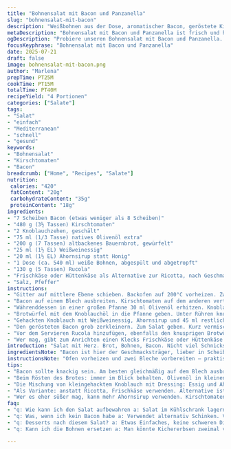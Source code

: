 ```yaml
---
title: "Bohnensalat mit Bacon und Panzanella"
slug: "bohnensalat-mit-bacon"
description: "Weißbohnen aus der Dose, aromatischer Bacon, geröstete Kirschtomaten, würziger Rucola und würziges Knoblauchbrot. Der Weißwein-Essig sorgt für eine angenehme Säure, Honig mildert ab und verbindet die Aromen im Salat. Geröstetes Brot gibt Biss. Ricotta als Option für cremige Textur. Schnell, überschaubare Zutaten. Kalorienarm bis gehaltvoll je nach Portion."
metaDescription: "Bohnensalat mit Bacon und Panzanella ist frisch und herzhaft. Kombination aus knusprigem Bacon, weißen Bohnen und aromatischen Kirschtomaten."
ogDescription: "Probiere unseren Bohnensalat mit Bacon und Panzanella. Einfache Zutaten, köstliche Aromen. Perfekt für jede Gelegenheit."
focusKeyphrase: "Bohnensalat mit Bacon und Panzanella"
date: 2025-07-21
draft: false
image: bohnensalat-mit-bacon.png
author: "Marlena"
prepTime: PT25M
cookTime: PT15M
totalTime: PT40M
recipeYield: "4 Portionen"
categories: ["Salate"]
tags:
- "Salat"
- "einfach"
- "Mediterranean"
- "schnell"
- "gesund"
keywords:
- "Bohnensalat"
- "Kirschtomaten"
- "Bacon"
breadcrumb: ["Home", "Recipes", "Salate"]
nutrition: 
 calories: "420"
 fatContent: "20g"
 carbohydrateContent: "35g"
 proteinContent: "18g"
ingredients:
- "7 Scheiben Bacon (etwas weniger als 8 Scheiben)"
- "480 g (3½ Tassen) Kirschtomaten"
- "2 Knoblauchzehen, geschält"
- "75 ml (1/3 Tasse) natives Olivenöl extra"
- "200 g (7 Tassen) altbackenes Bauernbrot, gewürfelt"
- "25 ml (1½ EL) Weißweinessig"
- "20 ml (1½ EL) Ahornsirup statt Honig"
- "1 Dose (ca. 540 ml) weiße Bohnen, abgespült und abgetropft"
- "130 g (5 Tassen) Rucola"
- "Frischkäse oder Hüttenkäse als Alternative zur Ricotta, nach Geschmack"
- "Salz, Pfeffer"
instructions:
- "Gitter auf mittlere Ebene schieben. Backofen auf 200°C vorheizen. Zwei Backbleche mit Backpapier auslegen."
- "Bacon auf einem Blech ausbreiten. Kirschtomaten auf dem anderen verteilen. Ca. 15 Minuten backen bis Bacon knusprig ist, Tomaten weich und leicht geschrumpft."
- "Währenddessen in einer großen Pfanne 30 ml Olivenöl erhitzen. Knoblauchzehen leicht andrücken und im Öl bei mittlerer Hitze goldbraun rösten. Buchstäblich herausnehmen, hacken."
- "Brotwürfel mit dem Knoblauchöl in die Pfanne geben. Unter Rühren knusprig braten, weitere 8 Minuten oder bis alle Seiten geröstet. Nach Bedarf mehr Öl zugeben."
- "Gehackten Knoblauch mit Weißweinessig, Ahornsirup und 45 ml restlichem Öl in großer Schüssel verrühren. Tomaten und Bohnen unterheben. Mit Salz und Pfeffer abschmecken."
- "Den gerösteten Bacon grob zerkleinern. Zum Salat geben. Kurz vermischen."
- "Vor dem Servieren Rucola hinzufügen, ebenfalls den knusprigen Brotwürfeln. Nochmals alles vermengen. Abschmecken, nachwürzen."
- "Wer mag, gibt zum Anrichten einen Klecks Frischkäse oder Hüttenkäse oben drauf. Etwas Grob-Pfeffer darüber. Salat in Schüsseln füllen, servieren."
introduction: "Salat mit Herz. Brot, Bohnen, Bacon. Nicht viel Schnickschnack. Kirschtomaten, die im Ofen schrumpfen, verlieren Wasser, Konzentration auf Geschmack. Bacon bringt salzige Knusprigkeit. Brot: altbacken, damit es nicht matschig wird, mehr knusprig als weich. Rucola für frische, pfeffrige Note. Ahornsirup statt Honig gibt eine etwas andere Süße, passt zu Bacon. Knoblauchöl zum Brot, statt roh. Knoblauch mild, Farbe, Aroma. Schnell gerührt, keiner wartet lang. Weiße Bohnen als Protein und Füllung, weich und cremig. Etwas Essig, Süße, Salz, Pfeffer. Kein Dosenfutter-Geschmack. Frischkäse anstatt Ricotta für Variation, milchiger, leicht säuerlicher. Komplett anders, wenn man mag."
ingredientsNote: "Bacon ist hier der Geschmacksträger, lieber in Scheiben und dünn als in Würfeln. Kirschtomaten können auch halbiert sein, je nach Größe. Für das Brot altbackenes Bauernbrot verwenden, das hält und knusprig wird. Weißweinessig kann durch Apfelessig ersetzt werden, fruchtig, mild. Ahornsirup bringt süßliches, karamelliges Aroma, milder als Honig. Knoblauch zwei Zehen für mehr Aroma, nicht nur eine. Olivenöl in zwei Mengen aufteilen - genug zum Rösten des Brotes und zum Anmachen des Dressings. Weiße Bohnen aus der Dose abspülen, damit keine Salzlake bleibt. Statt Ricotta Frischkäse oder Hüttenkäse für cremigere Konsistenz, je nach Geschmack. Rucola frisch, nicht welk. Salz und Pfeffer je nach Geschmack dosieren, vorsichtig wegen Bacon."
instructionsNote: "Ofen vorheizen und zwei Bleche vorbereiten – praktisch, Tomaten und Bacon gleichzeitig garen. Bacon knackig wird schneller als Tomaten schrumpfen, beides überwachen. Knoblauchöl in der Pfanne, langsames Anrösten für Aroma, nicht verbrennen. Knoblauch rausnehmen, nicht bitter werden lassen. Brotwürfel gleichmäßig rösten, drehen für Farbe. Nicht zu viel Öl auf einmal, lieber portionsweise zugeben. Knoblauch hacken und zum Dressing geben, gibt Geschmack und Textur. Dressing mit Essig, Ahornsirup, Öl mischen. Tomaten, Bohnen untermischen, leicht salzen – nicht überwürzen. Bacon grob schneiden, salzig genug. Rucola erst zuletzt, sonst welkt er. Alles vorsichtig mischen, damit Brot nicht zu weich wird. Abschmecken, eventuell nachwürzen. Frischkäse oder Hüttenkäse kann kalt serviert obenauf, Kontrast zu warmen Zutaten. Sofort essen oder lauwarm genießen."
tips:
- "Bacon sollte knackig sein. Am besten gleichmäßig auf dem Blech ausbreiten. Ofen gut vorheizen. Tomaten erhalten süßen, konzentrierten Geschmack. Beide Bleche gleichzeitig garen, damit alles frisch bleibt. Knoblauchöl: nicht zu stark anrösten, sonst bitter. Verwendung von altbackenem Brot ist wichtig, vermeidet Matsch."
- "Beim Rösten des Brotes: immer im Blick behalten. Olivenöl in kleinen Mengen zugeben. Gleichmäßig rösten, damit es überall knusprig wird. Wenn zu viel Öl, wird es weich. Knoblauch vorher entfernen, damit er nicht verbrennt. Egal ob Rucola oder anderes Gemüse, zuerst klassisch. Rucola erst zuletzt, damit er frisch bleibt."
- "Die Mischung von kleingehacktem Knoblauch mit Dressing: Essig und Ahornsirup bringen Noten. Wichtig bei Bohnen ist, gut abspülen. Nicht zu viel Salz, Bacon ist salzig genug. Abschmecken nicht vergessen. Rucola nach Gewicht messen, je nach Geschmack. Wenn zu viel, kann es bitter werden."
- "Als Variante: anstatt Ricotta, Frischkäse verwenden. Alternative ist Hüttenkäse. Passt super. Für leckere Konsistenz, darauf achten, dass die Zutaten zimmerwarm sind. Je nach Vorliebe auch andere Kräuter hinzufügen. Petersilie oder Basilikum sind gute Optionen. Ändert Geschmack, macht das Ganze frisch."
- "Wer es eher süßer mag, kann mehr Ahornsirup verwenden. Kirschtomaten: verschiedene Farben übereinander werfen, für optisches Highlight. Reste des Salats: im Kühlschrank aufbewahren, bis zu 2 Tage. Nur Rucola frisch halten. Variiere das Rezept, um eigene Kreationen zu entwickeln."
faq:
- "q: Wie kann ich den Salat aufbewahren a: Salat im Kühlschrank lagern. Schalensalat bei Raumtemperatur anrichten. Dabei Rucola nicht dazugeben. Die anderen Zutaten können gut lagern."
- "q: Was, wenn ich kein Bacon habe a: Verwendet alternativ Schinken. Vegane Option: Räuchertofu. Für eine fleischlose Variante: Nüsse als Topping. Passt gut zu den Tomaten."
- "q: Desserts nach diesem Salat? a: Etwas Einfaches, keine schweren Dinge. Joghurt mit Früchten ist einfach. Oder ein leichter Obstsalat, der frisch ist."
- "q: Kann ich die Bohnen ersetzen a: Man könnte Kichererbsen zweimal verwenden. Oder Linsen, je nach Vorliebe. Gut, dann wird es abwechslungsreich."

---
```

